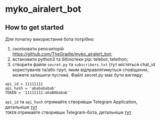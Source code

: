 # myko_airalert_bot
## How to get started
Для початку використання бота потрібно:
1) cкопіювати репозиторій https://github.com/TheGradle/myko_airalert_bot;
2) встановити python3 та бібліотеки pip: telebot, telethon;
3) cтворити файли <code>secret.py</code> та <code>subscribers.txt</code> (тут містяться chat_id користувачів та/або груп, яким відправлятимуться сповіщення, можете залишити пустим). Файлі secret.py має бути вигляду:
<pre><code>api_id = 11111111
api_hash = 'ababababab'
TOKEN = '11111111:abaBAbabab'
</code></pre>
<code>api_id</code> та <code>api_hash</code> отримайте створивши Telegram Application, детальніше <a href="https://core.telegram.org/api/obtaining_api_id" target="_blank">тут</a><br>
<code>TOKEN</code> отримайте створивши Telegram-бота, детальніше <a href="https://core.telegram.org/bots" target="_blank">тут</a>
